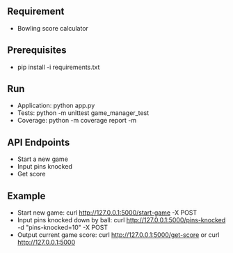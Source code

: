 ## Requirement
* Bowling score calculator

## Prerequisites
* pip install -i requirements.txt

## Run
* Application: python app.py
* Tests: python -m unittest game_manager_test
* Coverage: python -m coverage report -m

## API Endpoints
* Start a new game
* Input pins knocked
* Get score

## Example
* Start new game: curl http://127.0.0.1:5000/start-game -X POST
* Input pins knocked down by ball: curl http://127.0.0.1:5000/pins-knocked -d "pins-knocked=10" -X POST
* Output current game score: curl http://127.0.0.1:5000/get-score or curl http://127.0.0.1:5000
